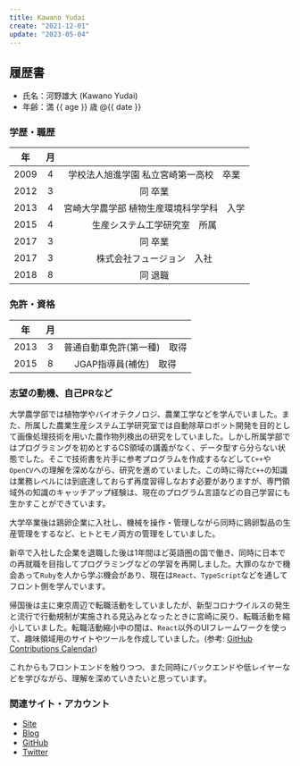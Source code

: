 ```yaml
---
title: Kawano Yudai
create: "2021-12-01"
update: "2023-05-04"
---
```


## 履歴書

- 氏名：河野雄大 (Kawano Yudai)
- 年齢：満 {{ age }} 歳 @{{ date }}

### 学歴・職歴

|年|月||
|:-:|:-:|:-:|
|2009|4|学校法人旭進学園 私立宮崎第一高校　卒業|
|2012|3|同 卒業|
|2013|4|宮崎大学農学部 植物生産環境科学学科　入学|
|2015|4|生産システム工学研究室　所属|
|2017|3|同 卒業|
|2017|3|株式会社フュージョン　入社|
|2018|8|同 退職|

### 免許・資格

|年|月||
|:-:|:-:|:-:|
|2013|3|普通自動車免許(第一種)　取得|
|2015|8|JGAP指導員(補佐)　取得|

### 志望の動機、自己PRなど

大学農学部では植物学やバイオテクノロジ、農業工学などを学んでいました。また、所属した農業生産システム工学研究室では自動除草ロボット開発を目的として画像処理技術を用いた農作物列検出の研究をしていました。しかし所属学部ではプログラミングを初めとするCS領域の講義がなく、データ型すら分らない状態でした。そこで技術書を片手に参考プログラムを作成するなどして`C++`や`OpenCV`への理解を深めながら、研究を進めていました。この時に得た`C++`の知識は業務レベルには到底達しておらず再度習得しなおす必要がありますが、専門領域外の知識のキャッチアップ経験は、現在のプログラム言語などの自己学習にも生かすことができています。

大学卒業後は鶏卵企業に入社し、機械を操作・管理しながら同時に鶏卵製品の生産管理をするなど、ヒトとモノ両方の管理をしていました。

新卒で入社した企業を退職した後は1年間ほど英語圏の国で働き、同時に日本での再就職を目指してプログラミングなどの学習を再開しました。大罪のなかで機会あって`Ruby`を人から学ぶ機会があり、現在は`React`、`TypeScript`などを通してフロント側を学んでいます。

帰国後は主に東京周辺で転職活動をしていましたが、新型コロナウイルスの発生と流行で行動規制が実施される見込みとなったときに宮崎に戻り、転職活動を縮小していました。転職活動縮小中の間は、`React`以外のUIフレームワークを使って、趣味領域用のサイトやツールを作成していました。(参考: [GitHub Contributions Calendar](https://github.com/oriverk))

これからもフロントエンドを触りつつ、また同時にバックエンドや低レイヤーなどを学びながら、理解を深めていきたいと思っています。

### 関連サイト・アカウント

- [Site](https://oriverk.dev)
- [Blog](https://blog.oriverk.dev)
- [GitHub](https://github.com/oriverk)
- [Twitter](https://twitter.com/not_you_die)
